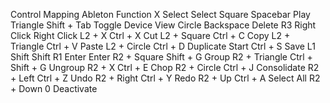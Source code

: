 Control	        Mapping	            Ableton Function
X	            Select	            Select
Square	        Spacebar	        Play
Triangle	    Shift + Tab	        Toggle Device View
Circle	        Backspace	        Delete
R3	            Right Click	        Right Click
L2 + X	        Ctrl + X	        Cut
L2 + Square	    Ctrl + C	        Copy
L2 + Triangle	Ctrl + V	        Paste
L2 + Circle	    Ctrl + D	        Duplicate
Start	        Ctrl + S	        Save
L1	            Shift	            Shift
R1	            Enter	            Enter
R2 + Square	    Shift + G	        Group
R2 + Triangle	Ctrl + Shift + G	Ungroup
R2 + X	        Ctrl + E	        Chop
R2 + Circle	    Ctrl + J	        Consolidate
R2 + Left	    Ctrl + Z 	        Undo
R2 + Right	    Ctrl + Y	        Redo
R2 + Up	        Ctrl + A	        Select All
R2 + Down	    0	                Deactivate